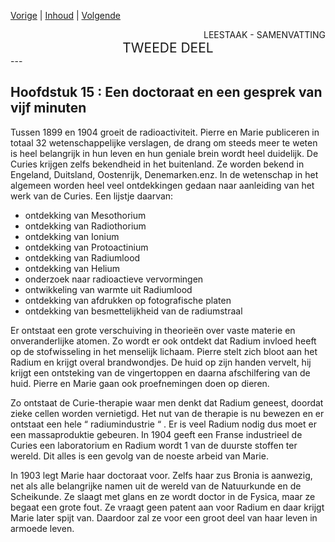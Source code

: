 [Vorige](hfst14_het_moeilijke_leven.md) | [Inhoud](inhoudsopgave.md) | [Volgende](hfst16_vijand_roem.md)

<div style="text-align: right">LEESTAAK - SAMENVATTING</div>
<div style="font-size:150%;text-align: center">TWEEDE DEEL</div>
---

## Hoofdstuk 15 : Een doctoraat en een gesprek van vijf minuten

Tussen 1899 en 1904 groeit de radioactiviteit. Pierre en Marie publiceren in totaal 32 wetenschappelijke verslagen, de drang om steeds meer te weten is heel belangrijk in hun leven en hun geniale brein wordt heel duidelijk.
De Curies krijgen zelfs bekendheid in het buitenland. Ze worden bekend in Engeland, Duitsland, Oostenrijk, Denemarken.enz. 
In de wetenschap in het algemeen worden heel veel ontdekkingen gedaan naar aanleiding van het werk van de Curies.
Een lijstje daarvan: 

- ontdekking van Mesothorium
- ontdekking van Radiothorium
- ontdekking van Ionium
- ontdekking van Protoactinium
- ontdekking van Radiumlood
- ontdekking van Helium
- onderzoek naar radioactieve vervormingen
- ontwikkeling van warmte uit Radiumlood
- ontdekking van afdrukken op fotografische platen
- ontdekking van besmettelijkheid van de radiumstraal

Er ontstaat een grote verschuiving in theorieën over vaste materie en onveranderlijke atomen. Zo wordt er ook ontdekt dat Radium invloed heeft op de stofwisseling in het menselijk lichaam. Pierre stelt zich bloot aan het Radium en krijgt overal brandwondjes. De huid op zijn handen vervelt,  hij krijgt een ontsteking van de vingertoppen en daarna afschilfering van de huid. Pierre en Marie gaan ook proefnemingen doen op dieren.

Zo ontstaat de Curie-therapie waar men denkt dat Radium geneest, doordat zieke cellen worden vernietigd. Het nut van de therapie is nu bewezen en er ontstaat een hele “ radiumindustrie “ .
Er is veel Radium nodig dus moet er een massaproduktie gebeuren. In 1904 geeft een Franse industrieel de Curies een laboratorium en Radium wordt 1 van de duurste stoffen ter wereld. Dit alles is een gevolg van de noeste arbeid van Marie.

In 1903 legt Marie haar doctoraat voor. Zelfs haar zus Bronia is aanwezig, net als alle belangrijke namen uit de wereld van de Natuurkunde en de Scheikunde. Ze slaagt met glans en ze wordt doctor in de Fysica, maar ze begaat een grote fout. Ze vraagt geen patent aan voor Radium en daar krijgt Marie later spijt van. Daardoor zal ze voor een groot deel van  haar leven in armoede leven.
